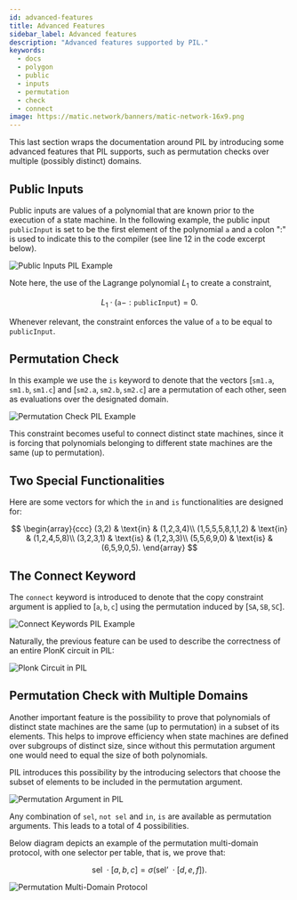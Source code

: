 ```yaml
---
id: advanced-features
title: Advanced Features
sidebar_label: Advanced features
description: "Advanced features supported by PIL."
keywords:
  - docs
  - polygon
  - public
  - inputs
  - permutation
  - check
  - connect
image: https://matic.network/banners/matic-network-16x9.png
---
```


This last section wraps the documentation around PIL by introducing some advanced features that PIL supports, such as permutation checks over multiple (possibly distinct) domains.

## Public Inputs

Public inputs are values of a polynomial that are known prior to the execution of a state machine. In the following example, the public input $\texttt{publicInput}$ is set to be the first element of the polynomial $\texttt{a}$ and a colon "$:$" is used to indicate this to the compiler (see line 12 in the code excerpt below).

![Public Inputs PIL Example](figures/fig19-pil-eg-pub-inpts.png)

Note here, the use of the Lagrange polynomial $L_1$ to create a constraint,

$$
L_1 \cdot (\texttt{a} - :\texttt{publicInput}) = 0.
$$

Whenever relevant, the constraint enforces the value of $\texttt{a}$ to be equal to $\texttt{publicInput}$.

## Permutation Check

In this example we use the $\texttt{is}$ keyword to denote that the vectors $[\texttt{sm1.a},\texttt{sm1.b},\texttt{sm1.c}]$ and $[\texttt{sm2.a}, \texttt{sm2.b}, \texttt{sm2.c}]$ are a permutation of each other, seen as evaluations over the designated domain.

![Permutation Check PIL Example](figures/fig20-pil-eg-prm-chck.png)

This constraint becomes useful to connect distinct state machines, since it is forcing that polynomials belonging to different state machines are the same (up to permutation).

## Two Special Functionalities

Here are some vectors for which the $\texttt{in}$ and $\texttt{is}$ functionalities are designed for:

$$
\begin{array}{ccc}
(3,2) & \text{in} & (1,2,3,4)\\
(1,5,5,5,8,1,1,2) & \text{in} & (1,2,4,5,8)\\
(3,2,3,1) & \text{is} & (1,2,3,3)\\
(5,5,6,9,0) & \text{is} & (6,5,9,0,5).
\end{array}
$$

## The Connect Keyword

The $\texttt{connect}$ keyword is introduced to denote that the copy constraint argument is applied to $[\texttt{a},\texttt{b},\texttt{c}]$ using the permutation induced by $[\texttt{SA}, \texttt{SB}, \texttt{SC}]$.

![Connect Keywords PIL Example](figures/fig21-pil-eg-cnnct-kwrds.png)

Naturally, the previous feature can be used to describe the correctness of an entire PlonK circuit in PIL:

![Plonk Circuit in PIL](figures/fig22-pil-eg-plnk-crct.png)

## Permutation Check with Multiple Domains

Another important feature is the possibility to prove that polynomials of distinct state machines are the same (up to permutation) in a subset of its elements. This helps to improve efficiency when state machines are defined over subgroups of distinct size, since without this permutation argument one would need to equal the size of both polynomials.

PIL introduces this possibility by the introducing selectors that choose the subset of elements to be included in the permutation argument.

![Permutation Argument in PIL](figures/fig23-pil-eg-prm-argmnt.png)

Any combination of $\texttt{sel}$, $\texttt{not sel}$ and $\texttt{in}$, $\texttt{is}$ are available as permutation arguments. This leads to a total of $4$ possibilities.

Below diagram depicts an example of the permutation multi-domain protocol, with one selector per table, that is, we prove that:

$$
\text{sel } \cdot [a,b,c] = \sigma\left(\text{sel' } \cdot [d,e,f]\right).
$$

![Permutation Multi-Domain Protocol](figures/fig18-prm-mlt-dom-prtcl.png)
